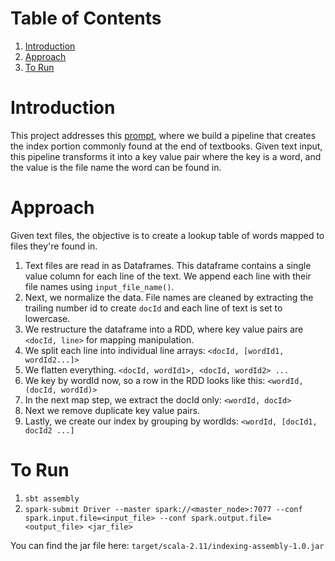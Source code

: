 
# Table of Contents
1. [Introduction](README.md#introduction)
2. [Approach](README.md#approach)
3. [To Run](README.md#torun)


# Introduction

This project addresses this [prompt](https://github.com/Samariya57/coding_challenges/blob/master/challenge.pdf), where we build a pipeline that creates the index portion commonly found at the end of textbooks. Given text input, this pipeline transforms it into a key value pair where the key is a word, and the value is the file name the word can be found in.

# Approach

Given text files, the objective is to create a lookup table of words mapped to files they're found in.  

1) Text files are read in as Dataframes. This dataframe contains a single value column for each line of the text. We append each line with their file names using `input_file_name()`.
2) Next, we normalize the data. File names are cleaned by extracting the trailing number id to create `docId` and each line of text is set to lowercase.
3) We restructure the dataframe into a RDD, where key value pairs are `<docId, line>` for mapping manipulation.
4) We split each line into individual line arrays: `<docId, [wordId1, wordId2...]> `
5) We flatten everything. `<docId, wordId1>, <docId, wordId2> ...`
5) We key by wordId now, so a row in the RDD looks like this: `<wordId, (docId, wordId)>`
5) In the next map step, we extract the docId only: `<wordId, docId>`
6) Next we remove duplicate key value pairs.
7) Lastly, we create our index by grouping by wordIds: `<wordId, [docId1, docId2 ...]`


# To Run
1. `sbt assembly`
2. `spark-submit Driver --master spark://<master_node>:7077 --conf spark.input.file=<input_file> --conf spark.output.file=<output_file> <jar_file>`

You can find the jar file here: `target/scala-2.11/indexing-assembly-1.0.jar`

 
